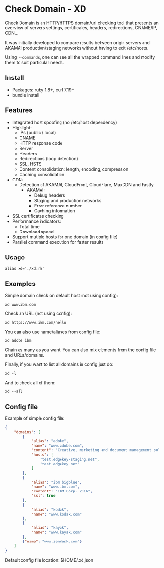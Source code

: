 # Check Domain - XD

Check Domain is an HTTP/HTTPS domain/url checking tool that presents an overview
of servers settings, certificates, headers, redirections, CNAME/IP, CDN...

It was initially developed to compare results between origin servers and AKAMAI
production/staging networks without having to edit /etc/hosts.

Using `--commands`, one can see all the wrapped command lines and modify
them to suit particular needs.

## Install

- Packages: ruby 1.8+, curl 7.19+
- bundle install

## Features

- Integrated host spoofing (no /etc/host dependency)
- Highlight:
	-	IPs (public / local)
	-	CNAME
	- HTTP response code
	-	Server
	- Headers
	-	Redirections (loop detection)
	-	SSL, HSTS
	-	Content consolidation: length, encoding, compression
	-	Caching consolidation
- CDN:
  - Detection of AKAMAI, CloudFront, CloudFlare, MaxCDN and Fastly
	- AKAMAI:
		- Debug headers
		- Staging and production networks
		- Error reference number
		- Caching information
- SSL certificates checking
- Performance indicators:
	- Total time
	- Download speed
- Support mutiple hosts for one domain (in config file)
- Parallel command execution for faster results

## Usage

`alias xd='./xd.rb'`

## Examples

Simple domain check on default host (not using config):

`xd www.ibm.com`

Check an URL (not using config):

`xd https://www.ibm.com/hello`

You can also use name/aliases from config file:

`xd adobe ibm`

Chain as many as you want. You can also mix elements from the config file and
URLs/domains.

Finally, if you want to list all domains in config just do:

`xd -l`

And to check all of them:

`xd --all`

## Config file

Example of simple config file:

```json
{
	"domains": [
		{
			"alias": "adobe",
			"name": "www.adobe.com",
			"content": "Creative, marketing and document management solutions",
			"hosts": [
				"test.edgekey-staging.net",
				"test.edgekey.net"
			]
		},
		{
			"alias": "ibm bigblue",
			"name": "www.ibm.com",
			"content": "IBM Corp. 2016",
			"ssl": true
		},
		{
			"alias": "kodak",
			"name": "www.kodak.com"
		},
		{
			"alias": "kayak",
			"name": "www.kayak.com"
		},
		{"name": "www.zendesk.com"}
	]
}

```

Default config file location: $HOME/.xd.json
